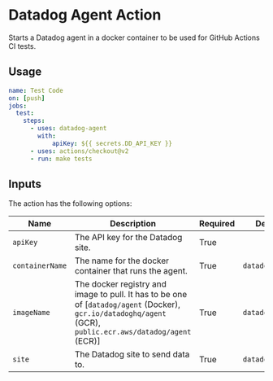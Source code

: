 # Datadog Agent Action

Starts a Datadog agent in a docker container to be used for GitHub Actions CI tests.

## Usage
```yaml
name: Test Code
on: [push]
jobs:
  test:
    steps:
      - uses: datadog-agent
        with:
            apiKey: ${{ secrets.DD_API_KEY }}
      - uses: actions/checkout@v2
      - run: make tests
```

## Inputs

The action has the following options:

| Name | Description | Required | Default |
| ---- | ----------- | -------- | ------- |
| `apiKey` | The API key for the Datadog site. | True | |
| `containerName` | The name for the docker container that runs the agent. | True | `datadog-agent` |
| `imageName` | The docker registry and image to pull. It has to be one of [`datadog/agent` (Docker), `gcr.io/datadoghq/agent` (GCR), `public.ecr.aws/datadog/agent` (ECR)] | True | `datadog/agent` |
| `site` | The Datadog site to send data to. | True | `datadoghq.com` |